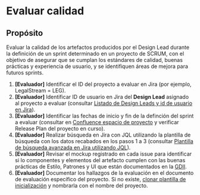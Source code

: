 # Evaluar calidad

## Propósito
Evaluar la calidad de los artefactos producidos por el Design Lead durante la definición de un sprint determinado en un proyecto de SCRUM, con el objetivo de asegurar que se cumplan los estándares de calidad, buenas prácticas y experiencia de usuario, y se identifiquen áreas de mejora para futuros sprints.

1. **[Evaluador]** Identificar el ID del proyecto a evaluar en Jira (por ejemplo, LegalStream = LEG).
2. **[Evaluador]** Identificar ID de usuario en Jira del **Design Lead** asignado al proyecto a evaluar (consultar [Listado de Design Leads y id de usuario en Jira](../guias-de-diseno/filtrado-de-issues-que-fueron-asignadosa-un-design-lead-en-jira.md)).
3. **[Evaluador]** Identificar las fechas de inicio y fin de la definción del sprint a evaluar (consultar en [Confluence espacio de proyecto](https://jr2vjr5z5dfsbuueh.atlassian.net/wiki) y verificar Release Plan del proyecto en curso).
4. **[Evaluador]** Realizar búsqueda en Jira con JQL utilizando la plantilla de búsqueda con los datos recabados en los pasos 1 a 3 (consultar [Plantilla de búsqueda avanzada en Jira utilizando JQL](../guias-de-diseno/filtrado-de-issues-que-fueron-asignadosa-un-design-lead-en-jira.md)).
5. **[Evaluador]** Revisar el mockup registrado en cada issue para identificar si lo componentes y elementos del artefacto cumplen con las buenas prácticas de Estilo, Patrones y UI que están documentados en la [GDII](https://lkmx-design-knowledge.vercel.app/).
6. **[Evaluador]** Documentar los hallazgos de la evaluación en el documento de evaluación específico del proyecto. Si no existe, [clonar plantilla de inicialización](https://drive.google.com/drive/folders/1hu6dw9dznkGgXKTzcScbT5AwdpgH-S6U?usp=sharing) y nombrarla con el nombre del proyecto.



